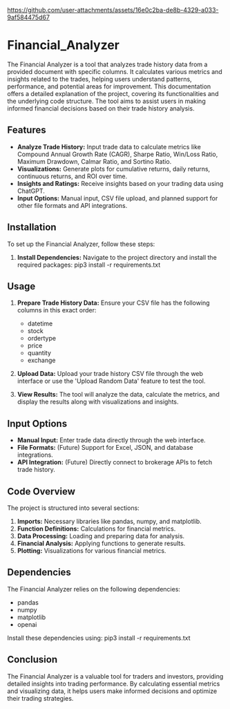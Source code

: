 
https://github.com/user-attachments/assets/16e0c2ba-de8b-4329-a033-9af584475d67
# Financial_Analyzer
The Financial Analyzer is a tool that analyzes trade history data from a provided document with specific columns. It calculates various metrics and insights related to the trades, helping users understand patterns, performance, and potential areas for improvement. This documentation offers a detailed explanation of the project, covering its functionalities and the underlying code structure. The tool aims to assist users in making informed financial decisions based on their trade history analysis.
## Features

- **Analyze Trade History:** Input trade data to calculate metrics like Compound Annual Growth Rate (CAGR), Sharpe Ratio, Win/Loss Ratio, Maximum Drawdown, Calmar Ratio, and Sortino Ratio.
- **Visualizations:** Generate plots for cumulative returns, daily returns, continuous returns, and ROI over time.
- **Insights and Ratings:** Receive insights based on your trading data using ChatGPT.
- **Input Options:** Manual input, CSV file upload, and planned support for other file formats and API integrations.

## Installation

To set up the Financial Analyzer, follow these steps:

1. **Install Dependencies:**
   Navigate to the project directory and install the required packages:
   pip3 install -r requirements.txt
   
## Usage

1. **Prepare Trade History Data:**
   Ensure your CSV file has the following columns in this exact order:
   - datetime
   - stock
   - ordertype
   - price
   - quantity
   - exchange

2. **Upload Data:**
   Upload your trade history CSV file through the web interface or use the 'Upload Random Data' feature to test the tool.

3. **View Results:**
   The tool will analyze the data, calculate the metrics, and display the results along with visualizations and insights.

## Input Options

- **Manual Input:** Enter trade data directly through the web interface.
- **File Formats:** (Future) Support for Excel, JSON, and database integrations.
- **API Integration:** (Future) Directly connect to brokerage APIs to fetch trade history.

## Code Overview

The project is structured into several sections:

1. **Imports:** Necessary libraries like pandas, numpy, and matplotlib.
2. **Function Definitions:** Calculations for financial metrics.
3. **Data Processing:** Loading and preparing data for analysis.
4. **Financial Analysis:** Applying functions to generate results.
5. **Plotting:** Visualizations for various financial metrics.

## Dependencies

The Financial Analyzer relies on the following dependencies:

- pandas
- numpy
- matplotlib
- openai

Install these dependencies using:
pip3 install -r requirements.txt

## Conclusion

The Financial Analyzer is a valuable tool for traders and investors, providing detailed insights into trading performance. By calculating essential metrics and visualizing data, it helps users make informed decisions and optimize their trading strategies.



